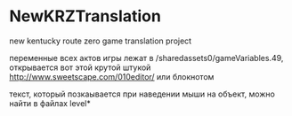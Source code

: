 # NewKRZTranslation
new kentucky route zero game translation project

переменные всех актов игры лежат в /sharedassets0/gameVariables.49, открывается вот этой крутой штукой http://www.sweetscape.com/010editor/ или блокнотом

текст, который позкаывается при наведении мыши на объект, можно найти в файлах level*
